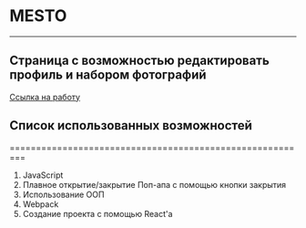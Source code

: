 # MESTO
-----------------------
Страница с возможностью редактировать профиль и  набором фотографий
-------------------------------------------------------------------
[Ссылка на работу](https://belyaevav.github.io/mesto-react/)

## Список использованных возможностей
=========================================================
1. JavaScript
2. Плавное открытие/закрытие Поп-апа с помощью кнопки закрытия
3. Использование ООП
4. Webpack
5. Создание проекта с помощью React'a


